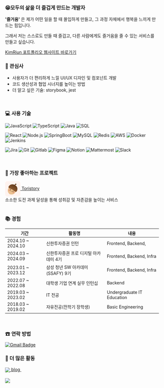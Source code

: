 ### 😁모두의 삶을 더 즐겁게 만드는 개발자

**'즐거움'** 은 제가 어떤 일을 할 때 몰입하게 만들고, 그 과정 자체에서 행복을 느끼게 만드는 힘입니다.

그래서 저는 스스로도 만들 때 즐겁고, 다른 사람에게도 즐거움을 줄 수 있는 서비스를 만들고 싶습니다.

[KimRiun 포트폴리오 웹사이트 바로가기](https://kimriun.github.io)
<br>

### 📌 관심사
- 사용자가 더 편리하게 느낄 UI/UX 디자인 및 컴포넌트 개발
- 코드 생산성과 협업 시너지를 높이는 방법 <!-- 클린코드, 디자인 패턴, 코드리뷰, 그라운드 룰 등 -->
- 더 알고 싶은 기술: storybook, jest <!-- 컴포넌트 재사용성, js 테스팅 라이브러리, 다른 언어를 활용한 프론트개발  등 -->
<br>

### 💻 사용 기술
![JavaScript](https://img.shields.io/badge/-JavaScript-000?&logo=JavaScript)
![TypeScript](https://img.shields.io/badge/-TypeScript-000?&logo=TypeScript)
![Java](https://img.shields.io/badge/-Java-000?&logo=Java&logoColor=007396)
![SQL](https://img.shields.io/badge/-SQL-000?&logo=MySQL)


![React](https://img.shields.io/badge/-React-000?&logo=React)
![Node.js](https://img.shields.io/badge/-Node.js-000?&logo=node.js)
![SpringBoot](https://img.shields.io/badge/-SpringBoot-000?&logo=SpringBoot)
![MySQL](https://img.shields.io/badge/-MySQL-000?&logo=Mysql)
![Redis](https://img.shields.io/badge/-Redis-000?&logo=Redis)
![AWS](https://img.shields.io/badge/-AWS-000?&logo=Amazon-AWS&logoColor=F90)
![Docker](https://img.shields.io/badge/-Docker-000?&logo=Docker)
![Jenkins](https://img.shields.io/badge/-Jenkins-000?&logo=Jenkins)


![Jira](https://img.shields.io/badge/-Jira-000?&logo=jira)
![Git](https://img.shields.io/badge/-Git-000?&logo=git)
![Gitlab](https://img.shields.io/badge/-Gitlab-000?&logo=Gitlab)
![Figma](https://img.shields.io/badge/-Figma-000?&logo=Figma)
![Notion](https://img.shields.io/badge/-Notion-000?&logo=Notion)
![Mattermost](https://img.shields.io/badge/-Mattermost-000?&logo=Mattermost)
![Slack](https://img.shields.io/badge/-Slack-000?&logo=Slack)

<br>

### 💛 가장 좋아하는 프로젝트
<div>
  <a href="https://github.com/ToriStory/ToriStory">
  <img height=50 align="center" src="./assets/toristory_logo.png" />
    Toristory
  </a>
</div>

<div>소소한 도전 과제 달성을 통해 성취감 및 자존감을 높이는 서비스</div>

<br>


### 📚 경험

| 기간 | 활동명 | 내용 |
|--|--|--|
| 2024.10 ~ 2024.10 | 신한투자증권 인턴 | Frontend, Backend,
| 2024.03 ~ 2024.09 | 신한투자증권 프로 디지털 아카데미 4기 | Frontend, Backend, Infra
| 2023.01 ~ 2023.12 | 삼성 청년 SW 아카데미(SSAFY) 9기 | Frontend, Backend, Infra
| 2022.07 ~ 2022.08 | 대학생 기업 연계 실무 인턴십 | Backend
| 2019.03 ~ 2023.02 | IT 전공 | Undergraduate IT Education
| 2018.03 ~ 2019.02 | 자유전공(전학기 장학생) | Basic Engineering

<br>

### ☎ 연락 방법 
[![Gmail Badge](https://img.shields.io/badge/Gmail-d14836?style=flat-square&logo=Gmail&logoColor=white&link=mailto:kimriun27@gmail.com)](mailto:kimriun27@gmail.com)


### 🏓 더 많은 활동 
<a href="https://velog.io/@sue1199842/posts">
  <img height=30 align="center" src="https://images.velog.io/images/velog/profile/9aa07f66-5fcd-41f4-84f2-91d73afcec28/green%20favicon.png" />
  blog
</a>
&nbsp;&nbsp;

<br>
<br>

<div>
<a href="https://github.com/KimRiun/github-readme-stats">
  <img height=200 align="center" src="https://github-readme-stats.vercel.app/api?username=KimRiun&rank_icon=github" />
</a>
</div>




